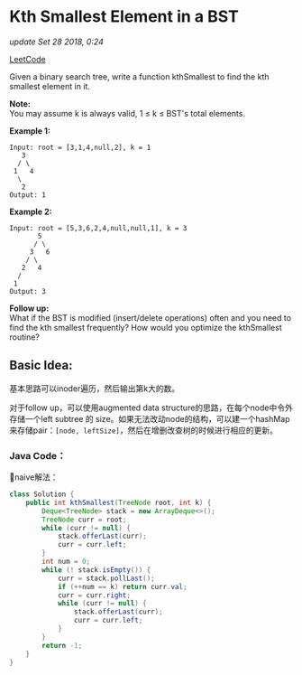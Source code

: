 # Kth Smallest Element in a BST

_update Set 28 2018, 0:24_

[LeetCode](https://leetcode.com/problems/kth-smallest-element-in-a-bst/description/)

Given a binary search tree, write a function kthSmallest to find the kth smallest element in it.

**Note:**   
You may assume k is always valid, 1 ≤ k ≤ BST's total elements.

**Example 1:**

```text
Input: root = [3,1,4,null,2], k = 1
   3
  / \
 1   4
  \
   2
Output: 1
```

**Example 2:**

```text
Input: root = [5,3,6,2,4,null,null,1], k = 3
       5
      / \
     3   6
    / \
   2   4
  /
 1
Output: 3
```

**Follow up:**  
What if the BST is modified \(insert/delete operations\) often and you need to find the kth smallest frequently? How would you optimize the kthSmallest routine?

## Basic Idea:

基本思路可以inoder遍历，然后输出第k大的数。

对于follow up，可以使用augmented data structure的思路，在每个node中令外存储一个left subtree 的 size。如果无法改动node的结构，可以建一个hashMap来存储pair：`[node, leftSize]`，然后在增删改查树的时候进行相应的更新。

### Java Code：

naive解法：

```java
class Solution {
    public int kthSmallest(TreeNode root, int k) {
        Deque<TreeNode> stack = new ArrayDeque<>();
        TreeNode curr = root;
        while (curr != null) {
            stack.offerLast(curr);
            curr = curr.left;
        }
        int num = 0;
        while (! stack.isEmpty()) {
            curr = stack.pollLast();
            if (++num == k) return curr.val;
            curr = curr.right;
            while (curr != null) {
                stack.offerLast(curr);
                curr = curr.left;
            }
        }
        return -1;
    }
}
```

